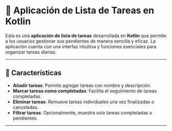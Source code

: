 # 📝 Aplicación de Lista de Tareas en Kotlin

Esta es una **aplicación de lista de tareas** desarrollada en **Kotlin** que permite a los usuarios gestionar sus pendientes de manera sencilla y eficaz. La aplicación cuenta con una interfaz intuitiva y funciones esenciales para organizar tareas diarias.

---

## 📲 Características

- **Añadir tareas**: Permite agregar tareas con nombre y descripción.
- **Marcar tareas como completadas**: Facilita el seguimiento de tareas completadas.
- **Eliminar tareas**: Remueve tareas individuales una vez finalizadas o canceladas.
- **Filtrar tareas**: Opcionalmente, muestra solo tareas completadas o pendientes.

---
